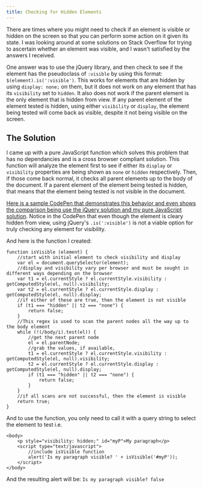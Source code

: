 ```yaml
---
title: Checking for Hidden Elements
---
```

There are times where you might need to check if an element is visible or hidden on the screen so that you can perform some action on it given its state. I was looking around at some solutions on Stack Overflow for trying to ascertain whether an element was visible, and I wasn't satisfied by the answers I received.

One answer was to use the jQuery library, and then check to see if the element has the pseudoclass of `:visible` by using this format: `$(element).is(':visible')`. This works for elements that are hidden by using `display: none;` on them, but it does not work on any element that has its `visibility` set to `hidden`. It also does not work if the parent element is the only element that is hidden from view. If any parent element of the element tested is hidden, using either `visibility` or `display`, the element being tested will come back as visible, despite it not being visible on the screen.

## The Solution

I came up with a pure JavaScript function which solves this problem that has no dependancies and is a cross browser compliant solution. This function will analyze the element first to see if either its `display` or `visibility` properties are being shown as `none` or `hidden` respectively. Then, if those come back normal, it checks all parent elements up to the body of the document. If a parent element of the element being tested is hidden, that means that the element being tested is not visible in the document.

<a href='http://codepen.io/marcusparsons/pen/bpNqgY' target='_blank' rel='nofollow'>Here is a sample CodePen that demonstrates this behavior and even shows the comparison being use the jQuery solution and my pure JavaScript solution</a>. Notice in the CodePen that even though the element is cleary hidden from view, using jQuery's `.is(':visible')` is not a viable option for truly checking any element for visibility.

And here is the function I created:

    function isVisible (element) {
        //start with initial element to check visibility and display
        var el = document.querySelector(element);
        //display and visibility vary per browser and must be sought in different ways depending on the browser
        var t1 = el.currentStyle ? el.currentStyle.visibility : getComputedStyle(el, null).visibility;
        var t2 = el.currentStyle ? el.currentStyle.display : getComputedStyle(el, null).display;
        //if either of these are true, then the element is not visible
        if (t1 === "hidden" || t2 === "none") {
            return false;
        }
        //This regex is used to scan the parent nodes all the way up to the body element
        while (!(/body/i).test(el)) {
            //get the next parent node
            el = el.parentNode;
            //grab the values, if available, 
            t1 = el.currentStyle ? el.currentStyle.visibility : getComputedStyle(el, null).visibility;
            t2 = el.currentStyle ? el.currentStyle.display : getComputedStyle(el, null).display;
            if (t1 === "hidden" || t2 === "none") {
                return false;
            }
        }
        //if all scans are not successful, then the element is visible
        return true;
    }

And to use the function, you only need to call it with a query string to select the element to test i.e.

    <body>
    	<p style="visibility: hidden;" id="myP">My paragraph</p>
        <script type="text/javascript">
        	//include isVisible function
        	alert('Is my paragraph visible? ' + isVisible('#myP'));
        </script>
    </body>

And the resulting alert will be: `Is my paragraph visible? false`